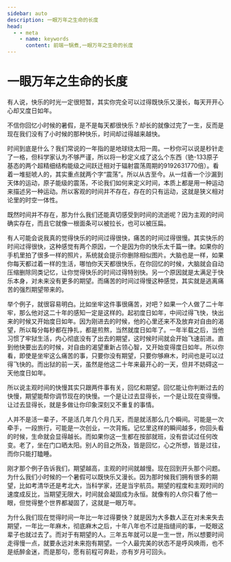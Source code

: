 ```yaml
---
sidebar: auto
description: 一眼万年之生命的长度
head:
  - - meta
    - name: keywords
      content: 前端一锅煮,一眼万年之生命的长度
---
```


# 一眼万年之生命的长度

有人说，快乐的时光一定很短暂，其实你完全可以过得既快乐又漫长，每天开开心心却又度日如年。

不信你回忆小时候的暑假，是不是每天都很快乐？却长的就像过完了一生，反而是现在我们没有了小时候的那种快乐，时间却过得越来越快。

时间到底是什么？我们常说的一年指的是地球绕太阳一周。一秒你可以说是秒针走了一格，但科学家认为不够严谨，所以将一秒定义成了这么个东西（铯-133原子基态的两个超精细结构能级之间跃迁相对于辐射震荡周期的9192631770倍）。看着一堆挺唬人的，其实重点就两个字“震荡”。所以从古至今。从一炷香一个沙漏到天体的运动，原子能级的震荡，不论我们如何来定义时间，本质上都是用一种运动来描述另一种运动。所以客观的时间并不存在，存在的只有运动，这就是狭义相对论里的时空一体性。

既然时间并不存在，那为什么我们还能真切感受到时间的流逝呢？因为主观的时间确实存在，而且它就像一根面条可以被拉长，也可以被压扁。

有人可能会说我真的觉得快乐的时间过得很快，痛苦的时间过得很慢。其实快乐的时间过得很快，这种感觉有两个原因，一个是因为你的快乐太千篇一律。如果你的手机里拍了很多一样的照片，系统就会提示你删除相似图片。大脑也是一样，如果你每天都过着一样的生活，哪怕你天天都很快乐，在你回忆的时候，大脑就会自动压缩删除同类记忆，让你觉得快乐的时间过得特别快。另一个原因就是太满足于快乐本身，对未来没有更多的期望。而痛苦的时间过得慢这种感觉，其实就是逃离痛苦的强烈期望带来的。

举个例子，就很容易明白。比如坐牢这件事很痛苦，对吧？如果一个人做了二十年牢，那么他对这二十年的感知一定是这样的。起初度日如年，中间过得飞快，快出来的时候又开始度日如年。因为刚进去的时候，他的心里还来不及放弃对自由的渴望，所以每分每秒都在挣扎，都是煎熬，当然就度日如年了。一年半载之后，当他习惯了牢狱生活，内心彻底没有了出去的期望，这时候时间就会开始飞速前进。直到他快要出去的时候，对自由的渴望重新占领心智，又开始变得度日如年。所以你看，即使是坐牢这么痛苦的事，只要你没有期望，只要你够麻木，时间也是可以过得飞快的。而出狱的前一天，虽然是他这二十年来最开心的一天，但并不妨碍这一天他度日如年。

所以说主观时间的快慢其实只跟两件事有关，回忆和期望。回忆能让你判断过去的快慢，期望能帮你调节现在的快慢。一个是让过去显得长，一个是让现在变得慢。让过去显得长，就是多做让你印象深刻又不重复的事情。

人并不是活一辈子，不是活几年几个月几天，而是就活那么几个瞬间。可能是一次牵手，一段旅行，可能是一次创业，一次背叛。记忆里这样的瞬间越多，你回头看的时候，生命就会显得越长。而如果你这一生都在按部就班，没有尝试过任何改变。老了，坐在门口晒太阳。别人的目之所及，皆是回忆，心之所想，皆是过往，而你只能打瞌睡。

刚才那个例子告诉我们，期望越高，主观的时间就越慢。现在回到开头那个问题。为什么我们小时候的一个暑假可以既快乐又漫长。因为那时候我们拥有很多的期望，比如考清华还是考北大，当科学家，还是当宇航员。期望的程度和主观时间的速度成反比，当期望无限大，时间就会凝固成为永恒。就像有的人你只看了他一眼，但觉得整个世界都凝固了，这就是一眼万年。

为什么我们现在觉得时间一年比一年过得要快？就是因为大多数人正在对未来失去期望，一年比一年麻木，彻底麻木之后，十年八年也不过是指缝间的事，一眨眼这辈子也就过去了。而对于有期望的人。三年五年就可以是一生一世，所以想要时间走得慢一点，就要永远对未来抱有期望。一个人最完美的状态不是呼风唤雨，也不是纸醉金迷，而是那句，愿有前程可奔赴，亦有岁月可回头。
